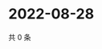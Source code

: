 # 2022-08-28

共 0 条

<!-- BEGIN WEIBO -->
<!-- 最后更新时间 Sun Aug 28 2022 16:07:31 GMT+0800 (China Standard Time) -->

<!-- END WEIBO -->
